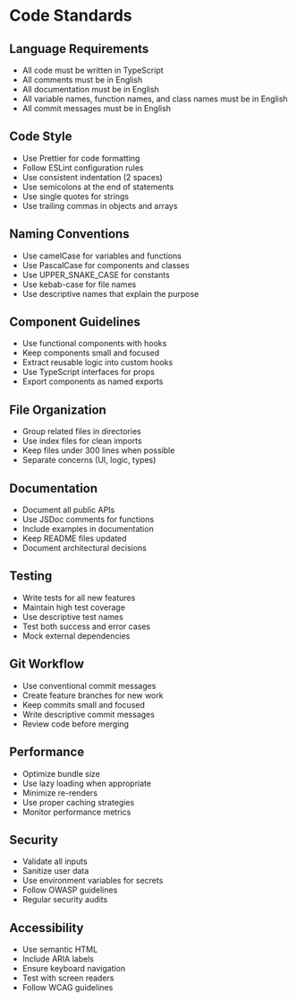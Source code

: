 # Code Standards

## Language Requirements
- All code must be written in TypeScript
- All comments must be in English
- All documentation must be in English
- All variable names, function names, and class names must be in English
- All commit messages must be in English

## Code Style
- Use Prettier for code formatting
- Follow ESLint configuration rules
- Use consistent indentation (2 spaces)
- Use semicolons at the end of statements
- Use single quotes for strings
- Use trailing commas in objects and arrays

## Naming Conventions
- Use camelCase for variables and functions
- Use PascalCase for components and classes
- Use UPPER_SNAKE_CASE for constants
- Use kebab-case for file names
- Use descriptive names that explain the purpose

## Component Guidelines
- Use functional components with hooks
- Keep components small and focused
- Extract reusable logic into custom hooks
- Use TypeScript interfaces for props
- Export components as named exports

## File Organization
- Group related files in directories
- Use index files for clean imports
- Keep files under 300 lines when possible
- Separate concerns (UI, logic, types)

## Documentation
- Document all public APIs
- Use JSDoc comments for functions
- Include examples in documentation
- Keep README files updated
- Document architectural decisions

## Testing
- Write tests for all new features
- Maintain high test coverage
- Use descriptive test names
- Test both success and error cases
- Mock external dependencies

## Git Workflow
- Use conventional commit messages
- Create feature branches for new work
- Keep commits small and focused
- Write descriptive commit messages
- Review code before merging

## Performance
- Optimize bundle size
- Use lazy loading when appropriate
- Minimize re-renders
- Use proper caching strategies
- Monitor performance metrics

## Security
- Validate all inputs
- Sanitize user data
- Use environment variables for secrets
- Follow OWASP guidelines
- Regular security audits

## Accessibility
- Use semantic HTML
- Include ARIA labels
- Ensure keyboard navigation
- Test with screen readers
- Follow WCAG guidelines 
